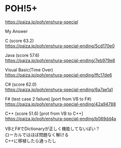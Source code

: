 POH!5+
====================
https://paiza.jp/poh/enshura-special
  
  
  
My Answer  

C (score 63.2)  
https://paiza.jp/poh/enshura-special-ending/5cd170e0  
  
Java (score 57.6)  
https://paiza.jp/poh/enshura-special-ending/7eb979e8  
  
Visual Basic(Time Over)  
https://paiza.jp/poh/enshura-special-ending/ffc17de6  
  
C# (score 62.0)      
https://paiza.jp/poh/enshura-special-ending/6a7ae1a1  
  
F# (test case 2 failure) [port from VB to F#)  
https://paiza.jp/poh/enshura-special-ending/42a94788  
  
C++ (score 51.6) [prot from VB to C++]  
https://paiza.jp/poh/enshura-special-ending/b089dd4a  
  
  
  VBとF#でDictionaryが正しく機能してないぽい？  
  ローカルではほぼ問題なく解ける  
  C++に移植したら通ったし  
